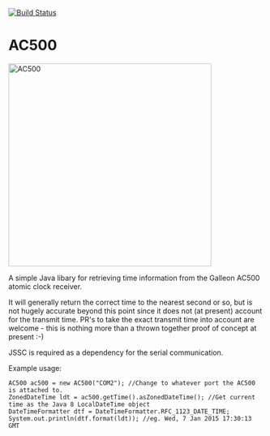 [![Build Status](https://travis-ci.org/berry120/AC500.svg?branch=master)](https://travis-ci.org/berry120/AC500)

AC500
======

<img src="https://www.galsys.co.uk/images/time-receivers/ac-500-msf/msf-time-receiver-left-940x580.jpg" alt="AC500" width="400"/>

A simple Java libary for retrieving time information from the Galleon AC500 atomic clock receiver.

It will generally return the correct time to the nearest second or so, but is not hugely accurate beyond this point since it does not (at present) account for the transmit time. PR's to take the exact transmit time into account are welcome - this is nothing more than a thrown together proof of concept at present :-)

JSSC is required as a dependency for the serial communication.

Example usage:

    AC500 ac500 = new AC500("COM2"); //Change to whatever port the AC500 is attached to.
    ZonedDateTime ldt = ac500.getTime().asZonedDateTime(); //Get current time as the Java 8 LocalDateTime object
    DateTimeFormatter dtf = DateTimeFormatter.RFC_1123_DATE_TIME;
    System.out.println(dtf.format(ldt)); //eg. Wed, 7 Jan 2015 17:30:13 GMT
